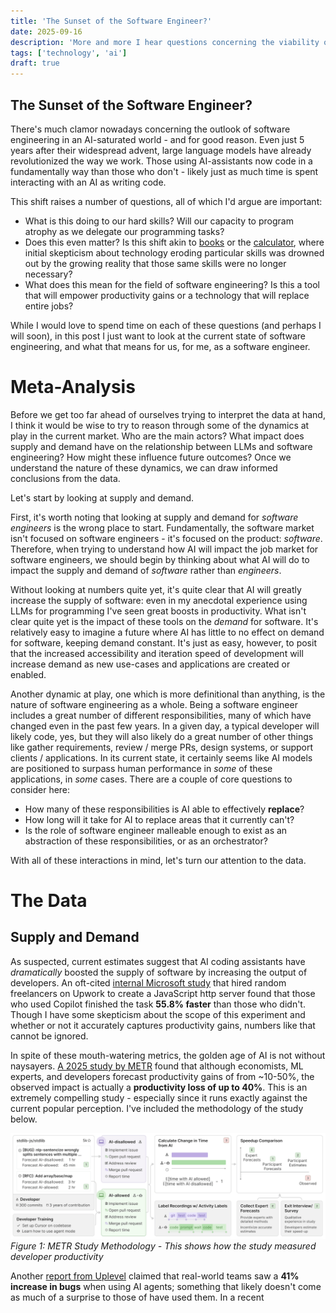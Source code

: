 ```yaml
---
title: 'The Sunset of the Software Engineer?'
date: 2025-09-16
description: 'More and more I hear questions concerning the viability of software engineering as a career in light of the rapid development of AI coding assistants. '
tags: ['technology', 'ai']
draft: true
---
```


## The Sunset of the Software Engineer?

There's much clamor nowadays concerning the outlook of software engineering in an AI-saturated world - and for good reason. Even just 5 years after their widespread advent, large language models have already revolutionized the way we work. Those using AI-assistants now code in a fundamentally way than those who don't - likely just as much time is spent interacting with an AI as writing code.

This shift raises a number of questions, all of which I'd argue are important:

- What is this doing to our hard skills? Will our capacity to program atrophy as we delegate our programming tasks?
- Does this even matter? Is this shift akin to [books](https://rleighturner.com/the-shallows/#:~:text=%E2%80%9CShould%20the%20Egyptians%20learn%20to%20write%E2%80%A6%20it%20will%20implant%20forgetfulness%20in%20their%20souls%3A%20they%20will%20cease%20to%20exercise%20memory%20because%20they%20rely%20on%20that%20which%20is%20written%E2%80%9D) or the [calculator](https://hackeducation.com/2015/03/12/calculators), where initial skepticism about technology eroding particular skills was drowned out by the growing reality that those same skills were no longer necessary?
- What does this mean for the field of software engineering? Is this a tool that will empower productivity gains or a technology that will replace entire jobs?

While I would love to spend time on each of these questions (and perhaps I will soon), in this post I just want to look at the current state of software engineering, and what that means for us, for me, as a software engineer.

# Meta-Analysis

Before we get too far ahead of ourselves trying to interpret the data at hand, I think it would be wise to try to reason through some of the dynamics at play in the current market. Who are the main actors? What impact does supply and demand have on the relationship between LLMs and software engineering? How might these influence future outcomes? Once we understand the nature of these dynamics, we can draw informed conclusions from the data.

Let's start by looking at supply and demand.

First, it's worth noting that looking at supply and demand for _software engineers_ is the wrong place to start. Fundamentally, the software market isn't focused on software engineers - it's focused on the product: _software_. Therefore, when trying to understand how AI will impact the job market for software engineers, we should begin by thinking about what AI will do to impact the supply and demand of _software_ rather than _engineers_.

Without looking at numbers quite yet, it's quite clear that AI will greatly increase the supply of software: even in my anecdotal experience using LLMs for programming I've seen great boosts in productivity. What isn't clear quite yet is the impact of these tools on the _demand_ for software. It's relatively easy to imagine a future where AI has little to no effect on demand for software, keeping demand constant. It's just as easy, however, to posit that the increased accessibility and iteration speed of development will increase demand as new use-cases and applications are created or enabled.

Another dynamic at play, one which is more definitional than anything, is the nature of software engineering as a whole. Being a software engineer includes a great number of different responsibilities, many of which have changed even in the past few years. In a given day, a typical developer will likely code, yes, but they will also likely do a great number of other things like gather requirements, review / merge PRs, design systems, or support clients / applications. In its current state, it certainly seems like AI models are positioned to surpass human performance in _some_ of these applications, in _some_ cases. There are a couple of core questions to consider here:

- How many of these responsibilities is AI able to effectively **replace**?
- How long will it take for AI to replace areas that it currently can't?
- Is the role of software engineer malleable enough to exist as an abstraction of these responsibilities, or as an orchestrator?

With all of these interactions in mind, let's turn our attention to the data.

# The Data

## Supply and Demand

As suspected, current estimates suggest that AI coding assistants have _dramatically_ boosted the supply of software by increasing the output of developers. An oft-cited [internal Microsoft study](https://arxiv.org/abs/2302.06590#:~:text=,transition%20into%20software%20development%20careers) that hired random freelancers on Upwork to create a JavaScript http server found that those who used Copilot finished the task **55.8% faster** than those who didn't. Though I have some skepticism about the scope of this experiment and whether or not it accurately captures productivity gains, numbers like that cannot be ignored.

In spite of these mouth-watering metrics, the golden age of AI is not without naysayers. [A 2025 study by METR](https://metr.org/blog/2025-07-10-early-2025-ai-experienced-os-dev-study/) found that although economists, ML experts, and developers forecast productivity gains of from ~10-50%, the observed impact is actually a **productivity loss of up to 40%**. This is an extremely compelling study - especially since it runs exactly against the current popular perception. I've included the methodology of the study below.

![METR Study Methodology](/blog/assets/study-img.png)
_Figure 1: METR Study Methodology - This shows how the study measured developer productivity_

Another [report from Uplevel](https://resources.uplevelteam.com/gen-ai-for-coding) claimed that real-world teams saw a **41% increase in bugs** when using AI agents; something that likely doesn't come as much of a surprise to those of have used them. In a recent
